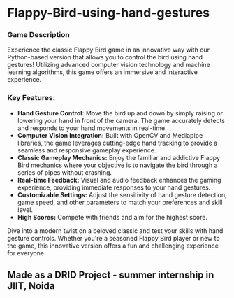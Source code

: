 # Flappy-Bird-using-hand-gestures


### Game Description

Experience the classic Flappy Bird game in an innovative way with our Python-based version that allows you to control the bird using hand gestures! Utilizing advanced computer vision technology and machine learning algorithms, this game offers an immersive and interactive experience.

### Key Features:

- **Hand Gesture Control:** Move the bird up and down by simply raising or lowering your hand in front of the camera. The game accurately detects and responds to your hand movements in real-time.
- **Computer Vision Integration:** Built with OpenCV and Mediapipe libraries, the game leverages cutting-edge hand tracking to provide a seamless and responsive gameplay experience.
- **Classic Gameplay Mechanics:** Enjoy the familiar and addictive Flappy Bird mechanics where your objective is to navigate the bird through a series of pipes without crashing.
- **Real-time Feedback:** Visual and audio feedback enhances the gaming experience, providing immediate responses to your hand gestures.
- **Customizable Settings:** Adjust the sensitivity of hand gesture detection, game speed, and other parameters to match your preferences and skill level.
- **High Scores:** Compete with friends and aim for the highest score.

Dive into a modern twist on a beloved classic and test your skills with hand gesture controls. Whether you're a seasoned Flappy Bird player or new to the game, this innovative version offers a fun and challenging experience for everyone.

 ## Made as a DRID Project - summer internship in JIIT, Noida
 
